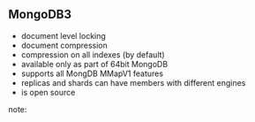 ##  MongoDB3

* document level locking
* document compression
* compression on all indexes (by default)
* available only as part of 64bit MongoDB
* supports all MongDB MMapV1 features
* replicas and shards can have members with different engines
* is open source


note:
